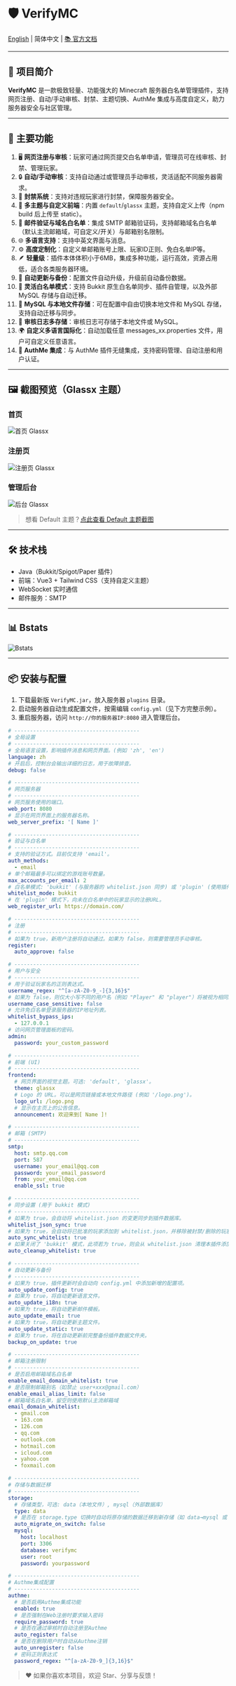 # 🛡️ VerifyMC

[English](README.md) | 简体中文 | [📚 官方文档](https://kitemc.com/zh/docs/verifymc/)

---

## 🚀 项目简介

**VerifyMC** 是一款极致轻量、功能强大的 Minecraft 服务器白名单管理插件，支持网页注册、自动/手动审核、封禁、主题切换、AuthMe 集成与高度自定义，助力服务器安全与社区管理。

---

## 📝 主要功能

1. 🖥️ **网页注册与审核**：玩家可通过网页提交白名单申请，管理员可在线审核、封禁、管理玩家。
2. 🔒 **自动/手动审核**：支持自动通过或管理员手动审核，灵活适配不同服务器需求。
3. 🚫 **封禁系统**：支持对违规玩家进行封禁，保障服务器安全。
4. 🎨 **多主题与自定义前端**：内置 `default`/`glassx` 主题，支持自定义上传（npm build 后上传至 static）。
5. 📨 **邮件验证与域名白名单**：集成 SMTP 邮箱验证码，支持邮箱域名白名单（默认主流邮箱域，可自定义/开关）与邮箱别名限制。
6. 🌐 **多语言支持**：支持中英文界面与消息。
7. ⚙️ **高度定制化**：自定义单邮箱账号上限、玩家ID正则、免白名单IP等。
8. 🪶 **轻量级**：插件本体体积小于6MB，集成多种功能，运行高效，资源占用低，适合各类服务器环境。
9. 🔄 **自动更新与备份**：配置文件自动升级，升级前自动备份数据。
10. 🧩 **灵活白名单模式**：支持 Bukkit 原生白名单同步、插件自管理，以及外部 MySQL 存储与自动迁移。
11. 💾 **MySQL 与本地文件存储**：可在配置中自由切换本地文件和 MySQL 存储，支持自动迁移与同步。
12. 📝 **审核日志多存储**：审核日志可存储于本地文件或 MySQL。
13. 🌍 **自定义多语言国际化**：自动加载任意 messages_xx.properties 文件，用户可自定义任意语言。
14. 🔐 **AuthMe 集成**：与 AuthMe 插件无缝集成，支持密码管理、自动注册和用户认证。

---

## 🖼️ 截图预览（Glassx 主题）

### 首页
![首页 Glassx](docs/zh/screenshot-home-glassx.png)

### 注册页
![注册页 Glassx](docs/zh/screenshot-register-glassx.png)

### 管理后台
![后台 Glassx](docs/zh/screenshot-admin-glassx.png)

> 想看 Default 主题？[点此查看 Default 主题截图](./README_default_zh.md)

---

## 🛠️ 技术栈

- Java（Bukkit/Spigot/Paper 插件）
- 前端：Vue3 + Tailwind CSS（支持自定义主题）
- WebSocket 实时通信
- 邮件服务：SMTP

---

## 📊 Bstats
![Bstats](https://bstats.org/signatures/bukkit/verifymc.svg)

---

## 📦 安装与配置

1. 下载最新版 `VerifyMC.jar`，放入服务器 `plugins` 目录。
2. 启动服务器自动生成配置文件，按需编辑 `config.yml`（见下方完整示例）。
3. 重启服务器，访问 `http://你的服务器IP:8080` 进入管理后台。

```yaml
# ----------------------------------------
# 全局设置
# ----------------------------------------
# 全局语言设置，影响插件消息和网页界面。(例如 'zh', 'en')
language: zh
# 开启后，控制台会输出详细的日志，用于故障排查。
debug: false

# ----------------------------------------
# 网页服务器
# ----------------------------------------
# 网页服务使用的端口。
web_port: 8080
# 显示在网页界面上的服务器名称。
web_server_prefix: '[ Name ]'

# ----------------------------------------
# 验证与白名单
# ----------------------------------------
# 支持的验证方式。目前仅支持 'email'。
auth_methods:
  - email
# 单个邮箱最多可以绑定的游戏账号数量。
max_accounts_per_email: 2
# 白名单模式: 'bukkit' (与服务器的 whitelist.json 同步) 或 'plugin' (使用插件内部数据库)。
whitelist_mode: bukkit
# 在 'plugin' 模式下，向未在白名单中的玩家显示的注册URL。
web_register_url: https://domain.com/

# ----------------------------------------
# 注册
# ----------------------------------------
# 如果为 true，新用户注册将自动通过。如果为 false，则需要管理员手动审核。
register:
  auto_approve: false

# ----------------------------------------
# 用户与安全
# ----------------------------------------
# 用于验证玩家名的正则表达式。
username_regex: "^[a-zA-Z0-9_-]{3,16}$"
# 如果为 false，则仅大小写不同的用户名（例如 "Player" 和 "player"）将被视为相同。
username_case_sensitive: false
# 允许免白名单登录服务器的IP地址列表。
whitelist_bypass_ips:
  - 127.0.0.1
# 访问网页管理面板的密码。
admin:
  password: your_custom_password

# ----------------------------------------
# 前端 (UI)
# ----------------------------------------
frontend:
  # 网页界面的视觉主题。可选: 'default', 'glassx'。
  theme: glassx
  # Logo 的 URL。可以是网页链接或本地文件路径 (例如 '/logo.png')。
  logo_url: /logo.png
  # 显示在主页上的公告信息。
  announcement: 欢迎来到[ Name ]!

# ----------------------------------------
# 邮箱 (SMTP)
# ----------------------------------------
smtp:
  host: smtp.qq.com
  port: 587
  username: your_email@qq.com
  password: your_email_password
  from: your_email@qq.com
  enable_ssl: true

# ----------------------------------------
# 同步设置 (用于 bukkit 模式)
# ----------------------------------------
# 如果为 true，会自动将 whitelist.json 的变更同步到插件数据库。
whitelist_json_sync: true
# 如果为 true，会自动将已批准的玩家添加到 whitelist.json，并移除被封禁/删除的玩家。
auto_sync_whitelist: true
# 如果关闭了 'bukkit' 模式，此项若为 true，则会从 whitelist.json 清理本插件添加过的玩家。
auto_cleanup_whitelist: true

# ----------------------------------------
# 自动更新与备份
# ----------------------------------------
# 如果为 true，插件更新时会自动向 config.yml 中添加新增的配置项。
auto_update_config: true
# 如果为 true，将自动更新语言文件。
auto_update_i18n: true
# 如果为 true，将自动更新邮件模板。
auto_update_email: true
# 如果为 true，将自动更新主题文件。
auto_update_static: true
# 如果为 true，将在自动更新前完整备份插件数据文件夹。
backup_on_update: true 

# ----------------------------------------
# 邮箱注册限制
# ----------------------------------------
# 是否启用邮箱域名白名单
enable_email_domain_whitelist: true
# 是否限制邮箱别名（如禁止 user+xxx@gmail.com）
enable_email_alias_limit: false
# 邮箱域名白名单，留空则使用默认主流邮箱域
email_domain_whitelist:
  - gmail.com
  - 163.com
  - 126.com
  - qq.com
  - outlook.com
  - hotmail.com
  - icloud.com
  - yahoo.com
  - foxmail.com 

# ----------------------------------------
# 存储与数据迁移
# ----------------------------------------
storage:
  # 存储类型，可选: data（本地文件）, mysql（外部数据库）
  type: data
  # 是否在 storage.type 切换时自动将原存储的数据迁移到新存储（如 data→mysql 或 mysql→data）
  auto_migrate_on_switch: false
  mysql:
    host: localhost
    port: 3306
    database: verifymc
    user: root
    password: yourpassword 

# ----------------------------------------
# Authme集成配置
# ----------------------------------------
authme:
  # 是否启用Authme集成功能
  enabled: true
  # 是否强制在Web注册时要求输入密码
  require_password: true
  # 是否在通过审核时自动注册至Authme
  auto_register: false
  # 是否在删除用户时自动从Authme注销
  auto_unregister: false
  # 密码正则表达式
  password_regex: "^[a-zA-Z0-9_]{3,16}$" 
```
> ❤️ 如果你喜欢本项目，欢迎 Star、分享与反馈！ 